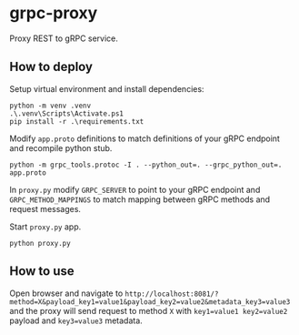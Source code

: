 # grpc-proxy
Proxy REST to gRPC service.

## How to deploy

Setup virtual environment and install dependencies:
```
python -m venv .venv
.\.venv\Scripts\Activate.ps1
pip install -r .\requirements.txt
```

Modify `app.proto` definitions to match definitions of your gRPC endpoint and recompile python stub. 
```
python -m grpc_tools.protoc -I . --python_out=. --grpc_python_out=. app.proto
```

In `proxy.py` modify `GRPC_SERVER` to point to your gRPC endpoint and `GRPC_METHOD_MAPPINGS` to match mapping between gRPC methods and request messages. 

Start `proxy.py` app.
```
python proxy.py
```

## How to use
Open browser and navigate to `http://localhost:8081/?method=X&payload_key1=value1&payload_key2=value2&metadata_key3=value3` and the proxy will send request to method `X` with `key1=value1 key2=value2` payload and `key3=value3` metadata.
